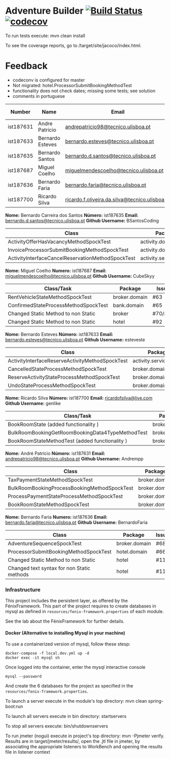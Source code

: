# Adventure Builder [![Build Status](https://travis-ci.com/tecnico-softeng/es19tg_13-project.svg?token=18mQisuv59o2ZBZknWxY&branch=develop)](https://travis-ci.com/tecnico-softeng/es19tg_13-project)[![codecov](https://codecov.io/gh/tecnico-softeng/es19tg_13-project/branch/master/graph/badge.svg?token=3UtdufKikD)](https://codecov.io/gh/tecnico-softeng/es19tg_13-project)



To run tests execute: mvn clean install

To see the coverage reports, go to <module name>/target/site/jacoco/index.html.

# Feedback
- codeconv is configured for master
- Not migrated: hotel.ProcessorSubmitBookingMethodTest
- functionality does not check dates; missing some tests; see solution
- comments in portuguese

| Number    | Name             | Email                                          | GitHub Username | Group |
| --------- | ---------------- | ---------------------------------------------- | --------------- | ----- |
| ist187631 | Andre Patricio   | andrepatricio98@tecnico.ulisboa.pt             | Andrempp        | 1     |
| ist187633 | Bernardo Esteves | bernardo.esteves@tecnico.ulisboa.pt            | esteveste       | 1     |
| ist187635 | Bernardo Santos  | bernardo.d.santos@tecnico.ulisboa.pt           | BSantosCoding   | 1     |
| ist187687 | Miguel Coelho    | miguelmendescoelho@tecnico.ulisboa.pt          | CubeSkyy        | 2     |
| ist187636 | Bernardo Faria   | bernardo.faria@tecnico.ulisboa.pt              | BernardoFaria   | 2     |
| ist187700 | Ricardo Silva    | ricardo.f.oliveira.da.silva@tecnico.ulisboa.pt | genlike         | 2     |



**Nome:** Bernardo Carreira dos Santos **Número:** ist187635 **Email:** bernardo.d.santos@tecnico.ulisboa.pt **Github Username:** BSantosCoding

| Class                                             | Package                 | Issue |
| ------------------------------------------------- | ----------------------- | ----- |
| ActivityOfferHasVacancyMethodSpockTest            | activity.domain         | #61   |
| InvoiceProcessorSubmitBookingMethodSpockTest      | activity.domain         | #62   |
| ActivityInterfaceCancelReservationMethodSpockTest | activity.services.local | #60   |

**Nome:** Miguel Coelho **Numero:** ist187687 **Email:** miguelmendescoelho@tecnico.ulisboa.pt  **Github Username:** CubeSkyy

| Class/Task                                   | Package             | Issue |
| -------------------------------------------- | ------------------- | ----- |
| RentVehicleStateMethodSpockTest              | broker.domain       | #63   |
| ConfirmedStateProcessMethodSpockTest         | bank.domain         | #65   |
| Changed Static Method to non Static          | broker              | #70/#90 |
| Changed Static Method to non Static          | hotel              | #92 |

**Nome:** Bernardo Esteves **Número:** ist187633 **Email:** bernardo.esteves@tecnico.ulisboa.pt **Github Username:** esteveste

| Class                                           | Package                 | Issue |
| ----------------------------------------------- | ----------------------- | ----- |
| ActivityInterfaceReserveActivityMethodSpockTest | activity.services.local | #72   |
| CancelledStateProcessMethodSpockTest            | broker.domain           | #64   |
| ReserveActivityStateProcessMethodSpockTest      | broker.domain           | #74   |
| UndoStateProcessMethodSpockTest                 | broker.domain           | #75   |

**Nome:** Ricardo Silva **Número:** ist187700 **Email:** ricardofsilva@live.com **Github Username:** genlike

| Class/Task                                        | Package                 | Issue |
| ------------------------------------------------- | ----------------------- | ----- |
| BookRoomState	(added functionality )				| broker.domain			  | #94   |
| BulkRoomBookingGetRoomBookingData4TypeMethodTest	| broker.domain			  | #104  |
| BookRoomStateMethodTest (added functionality )	| broker.domain			  | #115  |

**Nome:** André Patrício **Número:** ist187631 **Email:** andrepatricio98@tecnico.ulisboa.pt **Github Username:** Andrempp

| Class                                           | Package                 | Issue |
| ----------------------------------------------- | ----------------------- | ----- |
| TaxPaymentStateMethodSpockTest 				  | broker.domain           | #99   |
| BulkRoomBookingProcessBookingMethodSpockTest    | broker.domain           | #79   |
| ProcessPaymentStateProcessMethodSpockTest       | broker.domain           | #77   |
| BookRoomStateMethodSpockTest	                  | broker.domain           | #78   |


**Nome:** Bernardo Faria **Numero:** ist187636 **Email:** bernardo.faria@tecnico.ulisboa.pt  **Github Username:** BernardoFaria

| Class                                      | Package      | Issue |
| ------------------------------------------ | ------------ | ----- |
| AdventureSequenceSpockTest                 | broker.domain  | #68   |
| ProcessorSubmitBookingMethodSpockTest      | hotel.domain | #66   |
| Changed Static Method to non Static        | hotel        | #112   |
| Changed text syntax for non Static methods             | hotel | #112   |


### Infrastructure

This project includes the persistent layer, as offered by the FénixFramework.
This part of the project requires to create databases in mysql as defined in `resources/fenix-framework.properties` of each module.

See the lab about the FénixFramework for further details.

#### Docker (Alternative to installing Mysql in your machine)

To use a containerized version of mysql, follow these stesp:

```
docker-compose -f local.dev.yml up -d
docker exec -it mysql sh
```

Once logged into the container, enter the mysql interactive console

```
mysql --password
```

And create the 6 databases for the project as specified in
the `resources/fenix-framework.properties`.

To launch a server execute in the module's top directory: mvn clean spring-boot:run

To launch all servers execute in bin directory: startservers

To stop all servers execute: bin/shutdownservers

To run jmeter (nogui) execute in project's top directory: mvn -Pjmeter verify. Results are in target/jmeter/results/, open the .jtl file in jmeter, by associating the appropriate listeners to WorkBench and opening the results file in listener context

